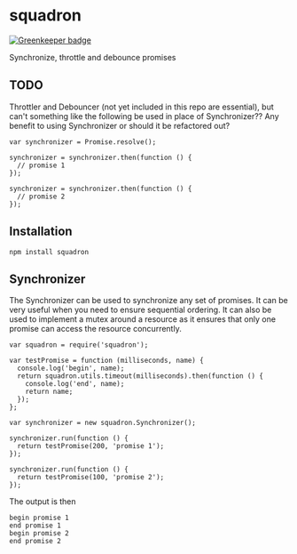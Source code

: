 # squadron

[![Greenkeeper badge](https://badges.greenkeeper.io/redgeoff/squadron.svg)](https://greenkeeper.io/)

Synchronize, throttle and debounce promises


TODO
---
Throttler and Debouncer (not yet included in this repo are essential), but can't something like the following be used in place of Synchronizer?? Any benefit to using Synchronizer or should it be refactored out?

    var synchronizer = Promise.resolve();

    synchronizer = synchronizer.then(function () {
      // promise 1
    });

    synchronizer = synchronizer.then(function () {
      // promise 2
    });


Installation
---

    npm install squadron


Synchronizer
---

The Synchronizer can be used to synchronize any set of promises. It can be very useful when you need to ensure sequential ordering. It can also be used to implement a mutex around a resource as it ensures that only one promise can access the resource concurrently.

    var squadron = require('squadron');

    var testPromise = function (milliseconds, name) {
      console.log('begin', name);
      return squadron.utils.timeout(milliseconds).then(function () {
        console.log('end', name);
        return name;
      });
    };

    var synchronizer = new squadron.Synchronizer();

    synchronizer.run(function () {
      return testPromise(200, 'promise 1');
    });

    synchronizer.run(function () {
      return testPromise(100, 'promise 2');
    });

The output is then

    begin promise 1
    end promise 1
    begin promise 2
    end promise 2
